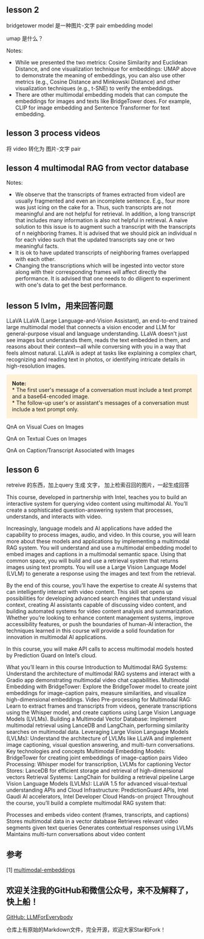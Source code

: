 ## lesson 2

bridgetower model 是一种图片-文字 pair embedding model

umap 是什么？

Notes:
- While we presented the two metrics: Cosine Similarity and
Euclidean Distance, and one visualization technique for embeddings:
UMAP above to demonstrate the meaning of embeddings,
you can also use other metrics (e.g., Cosine Distance and
Minkowski Distance) and other visualization techniques (e.g., t-SNE)
to verify the embeddings.
- There are other multimodal embedding models that can compute
the embeddings for images and texts like BridgeTower does. For example,
CLIP for image embedding and Sentence Transformer for text embedding.

## lesson 3 process videos

将 video 转化为 图片-文字 pair

## lesson 4 multimodal RAG from vector database

Notes:
- We observe that the transcripts of frames extracted from video1 are usually fragmented and even an incomplete sentence. E.g., four more was just icing on the cake for a. Thus, such transcripts are not meaningful and are not helpful for retrieval. In addition, a long transcript that includes many information is also not helpful in retrieval. A naive solution to this issue is to augment such a transcript with the transcripts of n neighboring frames. It is advised that we should pick an individual n for each video such that the updated transcripts say one or two meaningful facts.
- It is ok to have updated transcripts of neighboring frames overlapped with each other.
- Changing the transcriptions which will be ingested into vector store along with their corresponding frames will affect directly the performance. It is advised that one needs to do diligent to experiment with one's data to get the best performance.


## lesson 5 lvlm，用来回答问题

LLaVA
LLaVA (Large Language-and-Vision Assistant), an end-to-end trained large multimodal model that connects a vision encoder and LLM for general-purpose visual and language understanding.
LLaVA doesn't just see images but understands them, reads the text embedded in them, and reasons about their context—all while conversing with you in a way that feels almost natural.
LLaVA is adept at tasks like explaining a complex chart, recognizing and reading text in photos, or identifying intricate details in high-resolution images.



<p style="background-color:#fff1d7; padding:15px; "> <b>Note:</b>
<br>
* The first user's message of a conversation must include a text prompt and a base64-encoded image.
<br>  
* The follow-up user's or assistant's messages of a conversation must include a text prompt only.
</p>

QnA on Visual Cues on Images

QnA on Textual Cues on Images

QnA on Caption/Transcript Associated with Images



## lesson 6

retreive 的东西，加上query 生成 文字， 加上检索召回的图片，一起生成回答





This course, developed in partnership with Intel, teaches you to build an interactive system for querying video content using multimodal AI. You’ll create a sophisticated question-answering system that processes, understands, and interacts with video. 

Increasingly, language models and AI applications have added the capability to process images, audio, and video. In this course, you will learn more about these models and applications by implementing a multimodal RAG system. You will understand and use a multimodal embedding model to embed images and captions in a multimodal semantic space. Using that common space, you will build and use a retrieval system that returns images using text prompts. You will use a Large Vision Language Model (LVLM) to generate a response using the images and text from the retrieval.

By the end of this course, you’ll have the expertise to create AI systems that can intelligently interact with video content. This skill set opens up possibilities for developing advanced search engines that understand visual context, creating AI assistants capable of discussing video content, and building automated systems for video content analysis and summarization. Whether you’re looking to enhance content management systems, improve accessibility features, or push the boundaries of human-AI interaction, the techniques learned in this course will provide a solid foundation for innovation in multimodal AI applications.

In this course, you will make API calls to access multimodal models hosted by Prediction Guard on Intel’s cloud.

What you’ll learn in this course
Introduction to Multimodal RAG Systems: Understand the architecture of multimodal RAG systems and interact with a Gradio app demonstrating multimodal video chat capabilities.
Multimodal Embedding with BridgeTower: Explore the BridgeTower model to create joint embeddings for image-caption pairs, measure similarities, and visualize high-dimensional embeddings.
Video Pre-processing for Multimodal RAG: Learn to extract frames and transcripts from videos, generate transcriptions using the Whisper model, and create captions using Large Vision Language Models (LVLMs).
Building a Multimodal Vector Database: Implement multimodal retrieval using LanceDB and LangChain, performing similarity searches on multimodal data.
Leveraging Large Vision Language Models (LVLMs): Understand the architecture of LVLMs like LLaVA and implement image captioning, visual question answering, and multi-turn conversations.
Key technologies and concepts
Multimodal Embedding Models: BridgeTower for creating joint embeddings of image-caption pairs
Video Processing: Whisper model for transcription, LVLMs for captioning
Vector Stores: LanceDB for efficient storage and retrieval of high-dimensional vectors
Retrieval Systems: LangChain for building a retrieval pipeline 
Large Vision Language Models (LVLMs): LLaVA 1.5 for advanced visual-textual understanding
APIs and Cloud Infrastructure: PredictionGuard APIs, Intel Gaudi AI accelerators, Intel Developer Cloud
Hands-on project
Throughout the course, you’ll build a complete multimodal RAG system that:

Processes and embeds video content (frames, transcripts, and captions)
Stores multimodal data in a vector database
Retrieves relevant video segments given text queries
Generates contextual responses using LVLMs
Maintains multi-turn conversations about video content


## 参考

<div id="refer-anchor-1"></div>

[1] [multimodal-embeddings](https://learn.deeplearning.ai/courses/multimodal-rag-chat-with-videos/lesson/3/multimodal-embeddings)

## 欢迎关注我的GitHub和微信公众号，来不及解释了，快上船！

[GitHub: LLMForEverybody](https://github.com/luhengshiwo/LLMForEverybody)

仓库上有原始的Markdown文件，完全开源，欢迎大家Star和Fork！
